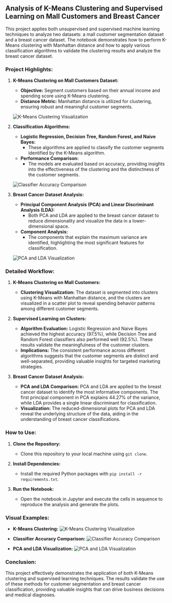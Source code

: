 ## Analysis of K-Means Clustering and Supervised Learning on Mall Customers and Breast Cancer

This project applies both unsupervised and supervised machine learning techniques to analyze two datasets: a mall customer segmentation dataset and a breast cancer dataset. The notebook demonstrates how to perform K-Means clustering with Manhattan distance and how to apply various classification algorithms to validate the clustering results and analyze the breast cancer dataset.

### Project Highlights:

1. **K-Means Clustering on Mall Customers Dataset:**
   - **Objective:** Segment customers based on their annual income and spending score using K-Means clustering.
   - **Distance Metric:** Manhattan distance is utilized for clustering, ensuring robust and meaningful customer segments.
   
   ![K-Means Clustering Visualization](path_to_kmeans_clustering_plot.png)

2. **Classification Algorithms:**
   - **Logistic Regression, Decision Tree, Random Forest, and Naive Bayes:**
     - These algorithms are applied to classify the customer segments identified by the K-Means algorithm.
   - **Performance Comparison:**
     - The models are evaluated based on accuracy, providing insights into the effectiveness of the clustering and the distinctness of the customer segments.

   ![Classifier Accuracy Comparison](path_to_classifier_accuracy_plot.png)

3. **Breast Cancer Dataset Analysis:**
   - **Principal Component Analysis (PCA) and Linear Discriminant Analysis (LDA):**
     - Both PCA and LDA are applied to the breast cancer dataset to reduce dimensionality and visualize the data in a lower-dimensional space.
   - **Component Analysis:**
     - The components that explain the maximum variance are identified, highlighting the most significant features for classification.

   ![PCA and LDA Visualization](path_to_pca_lda_plot.png)

### Detailed Workflow:

1. **K-Means Clustering on Mall Customers:**
   - **Clustering Visualization:** The dataset is segmented into clusters using K-Means with Manhattan distance, and the clusters are visualized in a scatter plot to reveal spending behavior patterns among different customer segments.

2. **Supervised Learning on Clusters:**
   - **Algorithm Evaluation:** Logistic Regression and Naive Bayes achieved the highest accuracy (97.5%), while Decision Tree and Random Forest classifiers also performed well (92.5%). These results validate the meaningfulness of the customer clusters.
   - **Implications:** The consistent performance across different algorithms suggests that the customer segments are distinct and well-separated, providing valuable insights for targeted marketing strategies.

3. **Breast Cancer Dataset Analysis:**
   - **PCA and LDA Comparison:** PCA and LDA are applied to the breast cancer dataset to identify the most informative components. The first principal component in PCA explains 44.27% of the variance, while LDA provides a single linear discriminant for classification.
   - **Visualization:** The reduced-dimensional plots for PCA and LDA reveal the underlying structure of the data, aiding in the understanding of breast cancer classifications.

### How to Use:

1. **Clone the Repository:**
   - Clone this repository to your local machine using `git clone`.
   
2. **Install Dependencies:**
   - Install the required Python packages with `pip install -r requirements.txt`.

3. **Run the Notebook:**
   - Open the notebook in Jupyter and execute the cells in sequence to reproduce the analysis and generate the plots.

### Visual Examples:

- **K-Means Clustering:** 
  ![K-Means Clustering Visualization](path_to_kmeans_clustering_plot.png)
  
- **Classifier Accuracy Comparison:** 
  ![Classifier Accuracy Comparison](path_to_classifier_accuracy_plot.png)
  
- **PCA and LDA Visualization:** 
  ![PCA and LDA Visualization](path_to_pca_lda_plot.png)

### Conclusion:

This project effectively demonstrates the application of both K-Means clustering and supervised learning techniques. The results validate the use of these methods for customer segmentation and breast cancer classification, providing valuable insights that can drive business decisions and medical diagnoses.
